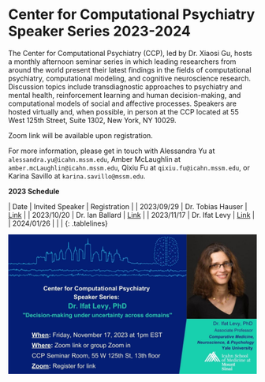 # Center for Computational Psychiatry Speaker Series 2023-2024

The Center for Computational Psychiatry (CCP), led by Dr. Xiaosi Gu, hosts a monthly afternoon seminar series in which leading researchers from around the world present their latest findings in the fields of computational psychiatry, computational modeling, and cognitive neuroscience research. Discussion topics include transdiagnostic approaches to psychiatry and mental health, reinforcement learning and human decision-making, and computational models of social and affective processes. Speakers are hosted virtually and, when possible, in person at the CCP located at 55 West 125th Street, Suite 1302, New York, NY 10029.

Zoom link will be available upon registration.

For more information, please get in touch with Alessandra Yu at `alessandra.yu@icahn.mssm.edu`, Amber McLaughlin at `amber.mcLaughlin@icahn.mssm.edu`, Qixiu Fu at `qixiu.fu@icahn.mssm.edu`, or Karina Savillo at `karina.savillo@mssm.edu`.

**2023 Schedule** 

| Date       | Invited Speaker     | Registration |
| 2023/09/29 | Dr. Tobias Hauser   | [Link](https://forms.gle/456ekX3tS3GSWsEA7) |
| 2023/10/20 | Dr. Ian Ballard     | [Link](https://forms.gle/9UjAC5VQjK82dNEAA) |
| 2023/11/17 | Dr. Ifat Levy       | [Link](https://forms.gle/iikoNNXwHVXmQhMX9) |
| 2024/01/26 |                     |      |
{: .tablelines}


![image](image/poster.jpg)
